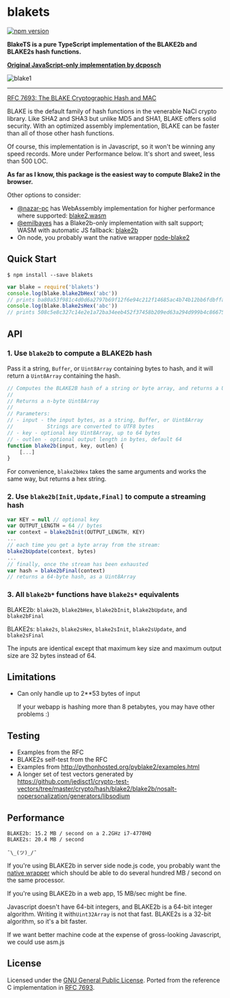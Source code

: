 # blakets

[![npm version](<https://badge.fury.io/js/blakets.svg>)](<https://badge.fury.io/js/blakets>)

**BlakeTS is a pure TypeScript implementation of the BLAKE2b and BLAKE2s hash functions.**

**[Original JavaScript-only implementation by dcposch](<https://github.com/dcposch/blakejs>)**

![blake1](<https://cloud.githubusercontent.com/assets/169280/25921238/9bf1877a-3589-11e7-8a93-74b69c3874bb.jpg>)

---

[RFC 7693: The BLAKE Cryptographic Hash and MAC](<https://tools.ietf.org/html/rfc7693>)

BLAKE is the default family of hash functions in the venerable NaCl crypto library. Like SHA2 and SHA3 but unlike MD5 and SHA1, BLAKE offers solid security. With an optimized assembly implementation, BLAKE can be faster than all of those other hash functions.

Of course, this implementation is in Javascript, so it won't be winning any speed records. More under Performance below. It's short and sweet, less than 500 LOC.

**As far as I know, this package is the easiest way to compute Blake2 in the browser.**

Other options to consider:

- [@nazar-pc](<https://github.com/nazar-pc>) has WebAssembly implementation for higher performance where supported: [blake2.wasm](<https://github.com/nazar-pc/blake2.wasm>)
- [@emilbayes](<https://github.com/emilbayes>) has a Blake2b-only implementation with salt support; WASM with automatic JS fallback: [blake2b](<https://github.com/emilbayes/blake2b>)
- On node, you probably want the native wrapper [node-blake2](<https://github.com/ludios/node-blake2>)



## Quick Start

```
$ npm install --save blakets
```

```js
var blake = require('blakets')
console.log(blake.blake2bHex('abc'))
// prints ba80a53f981c4d0d6a2797b69f12f6e94c212f14685ac4b74b12bb6fdbffa2d17d87c5392aab792dc252d5de4533cc9518d38aa8dbf1925ab92386edd4009923
console.log(blake.blake2sHex('abc'))
// prints 508c5e8c327c14e2e1a72ba34eeb452f37458b209ed63a294d999b4c86675982
```

## API

### 1\. Use `blake2b` to compute a BLAKE2b hash

Pass it a string, `Buffer`, or `Uint8Array` containing bytes to hash, and it will return a `Uint8Array` containing the hash.

```js
// Computes the BLAKE2B hash of a string or byte array, and returns a Uint8Array
//
// Returns a n-byte Uint8Array
//
// Parameters:
// - input - the input bytes, as a string, Buffer, or Uint8Array
//           Strings are converted to UTF8 bytes
// - key - optional key Uint8Array, up to 64 bytes
// - outlen - optional output length in bytes, default 64
function blake2b(input, key, outlen) {
    [...]
}
```

For convenience, `blake2bHex` takes the same arguments and works the same way, but returns a hex string.

### 2\. Use `blake2b[Init,Update,Final]` to compute a streaming hash

```js
var KEY = null // optional key
var OUTPUT_LENGTH = 64 // bytes
var context = blake2bInit(OUTPUT_LENGTH, KEY)
...
// each time you get a byte array from the stream:
blake2bUpdate(context, bytes)
...
// finally, once the stream has been exhausted
var hash = blake2bFinal(context)
// returns a 64-byte hash, as a Uint8Array
```

### 3\. All `blake2b*` functions have `blake2s*` equivalents

BLAKE2b: `blake2b`, `blake2bHex`, `blake2bInit`, `blake2bUpdate`, and `blake2bFinal`

BLAKE2s: `blake2s`, `blake2sHex`, `blake2sInit`, `blake2sUpdate`, and `blake2sFinal`

The inputs are identical except that maximum key size and maximum output size are 32 bytes instead of 64.

## Limitations

- Can only handle up to 2\*\*53 bytes of input

    If your webapp is hashing more than 8 petabytes, you may have other problems :)




## Testing

- Examples from the RFC
- BLAKE2s self-test from the RFC
- Examples from http://pythonhosted.org/pyblake2/examples.html
- A longer set of test vectors generated by https://github.com/jedisct1/crypto-test-vectors/tree/master/crypto/hash/blake2/blake2b/nosalt-nopersonalization/generators/libsodium



## Performance

```
BLAKE2b: 15.2 MB / second on a 2.2GHz i7-4770HQ
BLAKE2s: 20.4 MB / second

¯\_(ツ)_/¯
```

If you're using BLAKE2b in server side node.js code, you probably want the [native wrapper](<https://www.npmjs.com/package/blake2>) which should be able to do several hundred MB / second on the same processor.

If you're using BLAKE2b in a web app, 15 MB/sec might be fine.

Javascript doesn't have 64-bit integers, and BLAKE2b is a 64-bit integer algorithm. Writing it with`Uint32Array` is not that fast. BLAKE2s is a 32-bit algorithm, so it's a bit faster.

If we want better machine code at the expense of gross-looking Javascript, we could use asm.js

## License

Licensed under the [GNU General Public License](<https://gnu.org/licenses/gpl>). Ported from the reference C implementation in [RFC 7693](<https://tools.ietf.org/html/rfc7693>).

